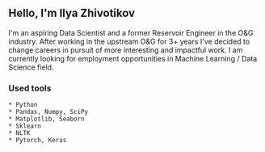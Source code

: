 ## Hello, I'm Ilya Zhivotikov

I'm an aspiring Data Scientist and a former Reservoir Engineer in the O&G industry.
After working in the upstream O&G for 3+ years I've decided to change careers in pursuit of more interesting and impactful work.
I am currently looking for employment opportunities in Machine Learning / Data Science field.

### Used tools
    * Python
    * Pandas, Numpy, SciPy
    * Matplotlib, Seaborn
    * Sklearn
    * NLTK
    * Pytorch, Keras

<!--
**MetalUndivided/MetalUndivided** is a ✨ _special_ ✨ repository because its `README.md` (this file) appears on your GitHub profile.

Here are some ideas to get you started:

- 🔭 I’m currently working on ...
- 🌱 I’m currently learning ...
- 👯 I’m looking to collaborate on ...
- 🤔 I’m looking for help with ...
- 💬 Ask me about ...
- 📫 How to reach me: ...
- 😄 Pronouns: ...
- ⚡ Fun fact: ...
-->

